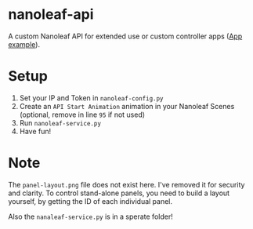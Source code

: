 # nanoleaf-api
A custom Nanoleaf API for extended use or custom controller apps ([App example](https://github.com/Deutscher775/PyLeaf)).

# Setup
1. Set your IP and Token in `nanoleaf-config.py`
2. Create an `API Start Animation` animation in your Nanoleaf Scenes (optional, remove in line `95` if not used)
3. Run `nanoleaf-service.py`
4. Have fun!

# Note
The `panel-layout.png` file does not exist here. I've removed it for security and clarity.
To control stand-alone panels, you need to build a layout yourself, by getting the ID of each individual panel.

Also the `nanaleaf-service.py` is in a sperate folder!
